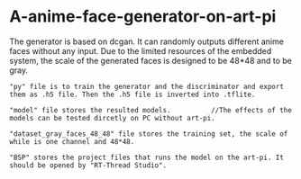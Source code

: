 # A-anime-face-generator-on-art-pi


The generator is based on dcgan. It can randomly outputs different anime faces without any input. 
Due to the limited resources of the embedded system, the scale of the generated faces is designed to be 48*48 and to be gray. 

    "py" file is to train the generator and the discriminator and export them as .h5 file. Then the .h5 file is inverted into .tflite.

    "model" file stores the resulted models.          //The effects of the models can be tested dircetly on PC without art-pi.

    "dataset_gray_faces_48_48" file stores the training set, the scale of while is one channel and 48*48.

    "BSP" stores the project files that runs the model on the art-pi. It should be opened by "RT-Thread Studio".

